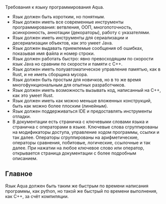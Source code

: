 Требования к языку программирования Aqua.
- Язык должен быть коротким, но понятным.
- Язык должен иметь все современные инструменты программирования: ветвления, ООП, многопоточность, асинхронность, аннотации (декораторы), работу с указателями.
- Язык должен иметь инструменты для сериализации и десериализации объектов, как это умеет Java.
- Язык должен выдавать приемлемые сообщения об ошибках, показывая имя файла и номер строки.
- Язык должен работать быстро: явно превосходящим по скорости язык Java но сравним по скорости и памяти с C++.
- Язык должен иметь полуавтоматическое управление памятью, как в Rust, и не иметь сборщика мусора.
- Язык должен быть простым для новичков, но в то же время многофункциональным для опытных разработчиков.
- Язык должен иметь возможность вызывать код, написанный на C++, как это умеет Rust.
- Язык должен иметь как можно меньше вложенных конструкций, быть как можно более плоским (линейным).
- Язык должен поддерживаться IDE и предоставлять инструменты отладки.
- В документации есть страничка с ключевыми словами языка и страничка с операторами в  языке. Ключевые слова сгруппированы на модификаторы доступа, управление ходом программы, ссылки и так далее. Операторы сгруппированы на арифметические, операторы сравнения, побитовые, логические, ссылочные и так далее. При нажатии на любое ключевое слово или оператор, открывается страница документации с более подробным описанием.

## Главное
Язык Aqua должен быть таким же быстрым по времени написания программы, как python, но такой же быстрый по времени выполнения, как C++, за счёт компиляции.